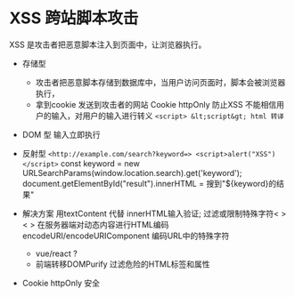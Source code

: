 # XSS 跨站脚本攻击

XSS 是攻击者把恶意脚本注入到页面中，让浏览器执行。

- 存储型
  - 攻击者把恶意脚本存储到数据库中，当用户访问页面时，脚本会被浏览器执行，
  - 拿到cookie 发送到攻击者的网站
  Cookie httpOnly 防止XSS
  不能相信用户的输入，对用户的输入进行转义
  `<script> &lt;script&gt; html 转译`

- DOM 型 输入立即执行
- 反射型
  `<http://example.com/search?keyword=> <script>alert("XSS")</script>`
  const keyword = new URLSearchParams(window.location.search).get('keyword');
  document.getElementById("result").innerHTML = 搜到"${keyword}的结果"

- 解决方案
  用textContent 代替 innerHTML输入验证;
  过滤或限制特殊字符< > &lt; &gt; 在服务器端对动态内容进行HTML编码
  encodeURI/encodeURIComponent 编码URL中的特殊字符
  - vue/react ?
  - 前端转移DOMPurify 过滤危险的HTML标签和属性

- Cookie httpOnly 安全
